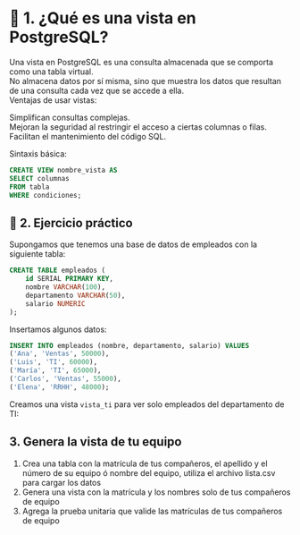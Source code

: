 # 📘 1. ¿Qué es una vista en PostgreSQL?
 Una vista en PostgreSQL es una consulta almacenada que se comporta como una tabla virtual.    
No almacena datos por sí misma, sino que muestra los datos que resultan de una consulta cada vez que se accede a ella.   
Ventajas de usar vistas:   

Simplifican consultas complejas.   
Mejoran la seguridad al restringir el acceso a ciertas columnas o filas.   
Facilitan el mantenimiento del código SQL.    

Sintaxis básica:
```sql
CREATE VIEW nombre_vista AS
SELECT columnas
FROM tabla
WHERE condiciones;
```

## 🧪 2. Ejercicio práctico
Supongamos que tenemos una base de datos de empleados con la siguiente tabla:
```sql
CREATE TABLE empleados (
    id SERIAL PRIMARY KEY,
    nombre VARCHAR(100),
    departamento VARCHAR(50),
    salario NUMERIC
);
```

Insertamos algunos datos:

```sql
INSERT INTO empleados (nombre, departamento, salario) VALUES
('Ana', 'Ventas', 50000),
('Luis', 'TI', 60000),
('María', 'TI', 65000),
('Carlos', 'Ventas', 55000),
('Elena', 'RRHH', 48000);
```
Creamos una vista `vista_ti` para ver solo empleados del departamento de TI:

## 3. Genera la vista de tu equipo
1. Crea una tabla con la matrícula de tus compañeros, el apellido y el número de su equipo ó nombre del equipo, utiliza el archivo lista.csv para cargar los datos
2. Genera una vista con la matrícula y los nombres solo de tus compañeros de equipo
3. Agrega la prueba unitaria que valide las matrículas de tus compañeros de equipo

